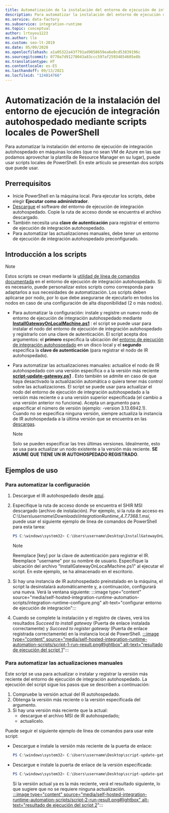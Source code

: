 ```yaml
---
title: Automatización de la instalación del entorno de ejecución de integración autohospedado mediante scripts locales de PowerShell
description: Para automatizar la instalación del entorno de ejecución de integración autohospedado en máquinas locales.
ms.service: data-factory
ms.subservice: integration-runtime
ms.topic: conceptual
author: lrtoyou1223
ms.author: lle
ms.custom: seo-lt-2019
ms.date: 05/09/2020
ms.openlocfilehash: a1a05322a43f791ad9058659ea6e0cd53839196c
ms.sourcegitcommit: 0770a7d91278043a83ccc597af25934854605e8b
ms.translationtype: HT
ms.contentlocale: es-ES
ms.lasthandoff: 09/13/2021
ms.locfileid: "124814766"
---
```

# <a name="automating-self-hosted-integration-runtime-installation-using-local-powershell-scripts"></a>Automatización de la instalación del entorno de ejecución de integración autohospedado mediante scripts locales de PowerShell
Para automatizar la instalación del entorno de ejecución de integración autohospedado en máquinas locales (que no sean VM de Azure en las que podamos aprovechar la plantilla de Resource Manager en su lugar), puede usar scripts locales de PowerShell. En este artículo se presentan dos scripts que puede usar.

## <a name="prerequisites"></a>Prerrequisitos

* Inicie PowerShell en la máquina local. Para ejecutar los scripts, debe elegir **Ejecutar como administrador**.
* [Descargue](https://www.microsoft.com/download/details.aspx?id=39717) el software del entorno de ejecución de integración autohospedado. Copie la ruta de acceso donde se encuentra el archivo descargado. 
* También necesita una **clave de autenticación** para registrar el entorno de ejecución de integración autohospedado.
* Para automatizar las actualizaciones manuales, debe tener un entorno de ejecución de integración autohospedado preconfigurado.

## <a name="scripts-introduction"></a>Introducción a los scripts 

> [!NOTE]
> Estos scripts se crean mediante la [utilidad de línea de comandos documentada](./create-self-hosted-integration-runtime.md#set-up-an-existing-self-hosted-ir-via-local-powershell) en el entorno de ejecución de integración autohospedado. Si es necesario, puede personalizar estos scripts como corresponda para adaptarlos a sus necesidades de automatización.
> Los scripts deben aplicarse por nodo, por lo que debe asegurarse de ejecutarlo en todos los nodos en caso de una configuración de alta disponibilidad (2 o más nodos).

* Para automatizar la configuración: instale y registre un nuevo nodo de entorno de ejecución de integración autohospedado mediante **[InstallGatewayOnLocalMachine.ps1](https://github.com/Azure/Azure-DataFactory/blob/main/SamplesV2/SelfHostedIntegrationRuntime/AutomationScripts/InstallGatewayOnLocalMachine.ps1)** : el script se puede usar para instalar el nodo del entorno de ejecución de integración autohospedado y registrarlo con una clave de autenticación. El script acepta dos argumentos: el **primero** especifica la ubicación del [entorno de ejecución de integración autohospedado](https://www.microsoft.com/download/details.aspx?id=39717) en un disco local y el **segundo** especifica la **clave de autenticación** (para registrar el nodo de IR autohospedado).

* Para automatizar las actualizaciones manuales: actualice el nodo de IR autohospedado con una versión específica o a la versión más reciente **[script-update-gateway.ps1](https://github.com/Azure/Azure-DataFactory/blob/main/SamplesV2/SelfHostedIntegrationRuntime/AutomationScripts/script-update-gateway.ps1)** . Esto también se admite en caso de que haya desactivado la actualización automática o quiera tener más control sobre las actualizaciones. El script se puede usar para actualizar el nodo del entorno de ejecución de integración autohospedado a la versión más reciente o a una versión superior especificada (el cambio a una versión anterior no funciona). Acepta un argumento para especificar el número de versión (ejemplo: -version 3.13.6942.1). Cuando no se especifica ninguna versión, siempre actualiza la instancia de IR autohospedada a la última versión que se encuentra en las [descargas](https://www.microsoft.com/download/details.aspx?id=39717).
    > [!NOTE]
    > Solo se pueden especificar las tres últimas versiones. Idealmente, esto se usa para actualizar un nodo existente a la versión más reciente. **SE ASUME QUE TIENE UN IR AUTOHOSPEDADO REGISTRADO**. 

## <a name="usage-examples"></a>Ejemplos de uso

### <a name="for-automating-setup"></a>Para automatizar la configuración
1. Descargue el IR autohospedado desde [aquí](https://www.microsoft.com/download/details.aspx?id=39717). 
1. Especifique la ruta de acceso donde se encuentra el SHIR MSI descargado (archivo de instalación). Por ejemplo, si la ruta de acceso es *C:\Users\username\Downloads\IntegrationRuntime_4.7.7368.1.msi*, puede usar el siguiente ejemplo de línea de comandos de PowerShell para esta tarea:

   ```powershell
   PS C:\windows\system32> C:\Users\username\Desktop\InstallGatewayOnLocalMachine.ps1 -path "C:\Users\username\Downloads\IntegrationRuntime_4.7.7368.1.msi" -authKey "[key]"
   ```

    > [!NOTE]
    > Reemplace [key] por la clave de autenticación para registrar el IR.
    > Reemplace "username" por su nombre de usuario.
    > Especifique la ubicación del archivo "InstallGatewayOnLocalMachine.ps1" al ejecutar el script. En este ejemplo, se ha almacenado en el escritorio.

1. Si hay una instancia de IR autohospedado preinstalado en la máquina, el script la desinstalará automáticamente y, a continuación, configurará una nueva. Verá la ventana siguiente: :::image type="content" source="media/self-hosted-integration-runtime-automation-scripts/integration-runtime-configure.png" alt-text="configurar entorno de ejecución de integración":::

1. Cuando se complete la instalación y el registro de claves, verá los resultados *Succeed to install gateway* (Puerta de enlace instalada correctamente) y *Succeed to register gateway* (Puerta de enlace registrada correctamente) en la instancia local de PowerShell.
        [:::image type="content" source="media/self-hosted-integration-runtime-automation-scripts/script-1-run-result.png#lightbox" alt-text="resultado de ejecución del script 1](media/self-hosted-integration-runtime-automation-scripts/script-1-run-result.png)":::

### <a name="for-automating-manual-updates"></a>Para automatizar las actualizaciones manuales
Este script se usa para actualizar o instalar y registrar la versión más reciente del entorno de ejecución de integración autohospedado. La ejecución del script sigue los pasos que se describen a continuación:
1. Compruebe la versión actual del IR autohospedado.
2. Obtenga la versión más reciente o la versión especificada del argumento.
3. Si hay una versión más reciente que la actual:
    * descargue el archivo MSI de IR autohospedado;
    * actualícelo.

Puede seguir el siguiente ejemplo de línea de comandos para usar este script:
* Descargue e instale la versión más reciente de la puerta de enlace:

   ```powershell
   PS C:\windows\system32> C:\Users\username\Desktop\script-update-gateway.ps1
   ```    
* Descargue e instale la puerta de enlace de la versión especificada:
   ```powershell
   PS C:\windows\system32> C:\Users\username\Desktop\script-update-gateway.ps1 -version 3.13.6942.1
   ``` 
   Si la versión actual ya es la más reciente, verá el resultado siguiente, lo que sugiere que no se requiere ninguna actualización.   
    [:::image type="content" source="media/self-hosted-integration-runtime-automation-scripts/script-2-run-result.png#lightbox" alt-text="resultado de ejecución del script 2](media/self-hosted-integration-runtime-automation-scripts/script-2-run-result.png)":::